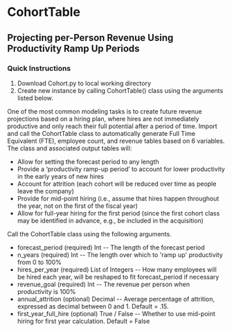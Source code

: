 # CohortTable
##  Projecting per-Person Revenue Using Productivity Ramp Up Periods

### Quick Instructions
1. Download Cohort.py to local working directory
2. Create new instance by calling CohortTable() class using the arguments listed below.

One of the most common modeling tasks is to create future revenue projections based on a hiring plan, where hires are not immediately productive and only reach their full potential after a period of time.
Import and call the CohortTable class to automatically generate Full Time Equivalent (FTE), employee count, and revenue tables based on 6 variables.
The class and associated output tables will:
* Allow for setting the forecast period to any length
* Provide a ‘productivity ramp-up period’ to account for lower productivity in the early years of new hires
* Account for attrition (each cohort will be reduced over time as people leave the company)
* Provide for mid-point hiring (i.e., assume that hires happen throughout the year, not on the first of the fiscal year)
* Allow for full-year hiring for the first period (since the first cohort class may be identified in advance, e.g., be included in the acquisition)

Call the CohortTable class using the following arguments.
* forecast_period (required) Int -- The length of the forecast period
* n_years (required) Int -- The length over which to 'ramp up' productivity from 0 to 100%
* hires_per_year (required) List of Integers -- How many employees will be hired each year, will be reshaped to fit forecast_period if necessary
* revenue_goal (required) Int -- The revenue per person when productivity is 100%
* annual_attrition (optional) Decimal -- Average percentage of attrition, expressed as decimal between 0 and 1. Default = .15.
* first_year_full_hire (optional) True / False -- Whether to use mid-point hiring for first year calculation. Default = False
